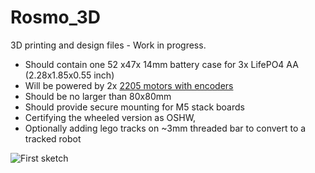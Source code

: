 # Rosmo_3D
3D printing and design files - Work in progress.

*	Should contain one 52 x47x 14mm battery case for 3x LifePO4 AA (2.28x1.85x0.55 inch)
*	Will be powered by 2x [2205 motors with encoders](https://ae01.alicdn.com/kf/H5db205d3acb24197b1f93c58d5f370b9e.jpg)
*	Should be no larger than 80x80mm
*	Should provide secure mounting for M5 stack boards
*	Certifying the wheeled version as OSHW, 
*	Optionally adding  lego tracks on ~3mm threaded bar to convert to a tracked robot

![First sketch](https://github.com/rosmo-robot/Rosmo_3D/blob/main/rosmo.png)
